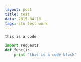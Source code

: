 ```yaml
---
layout: post
title: test
data: 2015-04-18
tags: stu test work
---
```


`this is a code`

```python
import requests
def func():
    print "this is a code block"
```

